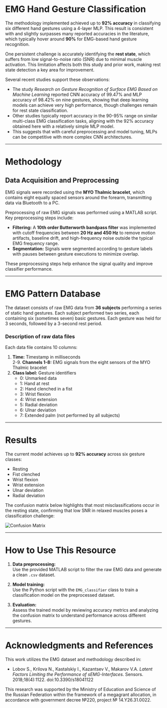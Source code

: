 # EMG Hand Gesture Classification

The methodology implemented achieved up to **92% accuracy** in classifying six different hand gestures using a 4-layer MLP. This result is consistent with and slightly surpasses many reported accuracies in the literature, which typically hover around **90%** for EMG-based hand gesture recognition.

One persistent challenge is accurately identifying the **rest state**, which suffers from low signal-to-noise ratio (SNR) due to minimal muscle activation. This limitation affects both this study and prior work, making rest state detection a key area for improvement.

Several recent studies support these observations:

- The study *Research on Gesture Recognition of Surface EMG Based on Machine Learning* reported CNN accuracy of 99.47% and MLP accuracy of 98.42% on nine gestures, showing that deep learning models can achieve very high performance, though challenges remain for rest state classification.
- Other studies typically report accuracy in the 90-95% range on similar multi-class EMG classification tasks, aligning with the 92% accuracy obtained here with a relatively simple MLP model.
- This suggests that with careful preprocessing and model tuning, MLPs can be competitive with more complex CNN architectures.

---

# Methodology

## Data Acquisition and Preprocessing

EMG signals were recorded using the **MYO Thalmic bracelet**, which contains eight equally spaced sensors around the forearm, transmitting data via Bluetooth to a PC.

Preprocessing of raw EMG signals was performed using a MATLAB script. Key preprocessing steps include:

- **Filtering:** A **10th order Butterworth bandpass filter** was implemented with cutoff frequencies between **20 Hz and 450 Hz** to remove motion artifacts, baseline drift, and high-frequency noise outside the typical EMG frequency range.  
- **Segmentation:** Signals were segmented according to gesture labels with pauses between gesture executions to minimize overlap.

These preprocessing steps help enhance the signal quality and improve classifier performance.

---

# EMG Pattern Database

The dataset consists of raw EMG data from **36 subjects** performing a series of static hand gestures. Each subject performed two series, each containing six (sometimes seven) basic gestures. Each gesture was held for 3 seconds, followed by a 3-second rest period.

### Description of raw data files

Each data file contains 10 columns:

1. **Time:** Timestamp in milliseconds  
2-9. **Channels 1-8:** EMG signals from the eight sensors of the MYO Thalmic bracelet  
10. **Class label:** Gesture identifiers  
    - 0: Unmarked data  
    - 1: Hand at rest  
    - 2: Hand clenched in a fist  
    - 3: Wrist flexion  
    - 4: Wrist extension  
    - 5: Radial deviation  
    - 6: Ulnar deviation  
    - 7: Extended palm (not performed by all subjects)

---

# Results

The current model achieves up to **92% accuracy** across six gesture classes:

- Resting  
- Fist clenched  
- Wrist flexion  
- Wrist extension  
- Ulnar deviation  
- Radial deviation  

The confusion matrix below highlights that most misclassifications occur in the resting state, confirming that low SNR in relaxed muscles poses a classification challenge:

![Confusion Matrix](https://github.com/user-attachments/assets/2bfee2e2-6143-49d0-b3e6-bd96f16cf545)

---

# How to Use This Resource

1. **Data preprocessing:**  
   Use the provided MATLAB script to filter the raw EMG data and generate a clean `.csv` dataset.

2. **Model training:**  
   Use the Python script with the `EMG_classifier` class to train a classification model on the preprocessed dataset.

3. **Evaluation:**  
   Assess the trained model by reviewing accuracy metrics and analyzing the confusion matrix to understand performance across different gestures.

---

# Acknowledgments and References

This work utilizes the EMG dataset and methodology described in:

- Lobov S., Krilova N., Kastalskiy I., Kazantsev V., Makarov V.A. *Latent Factors Limiting the Performance of sEMG-Interfaces*. Sensors. 2018;18(4):1122. doi:10.3390/s18041122

This research was supported by the Ministry of Education and Science of the Russian Federation within the framework of a megagrant allocation, in accordance with government decree №220, project № 14.Y26.31.0022.
